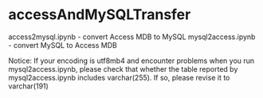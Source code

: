 # accessAndMySQLTransfer
access2mysql.ipynb - convert Access MDB to MySQL
mysql2access.ipynb -  convert MySQL to Access MDB

Notice:
If your encoding is utf8mb4 and encounter problems when you run mysql2access.ipynb, please check that whether the table reported by mysql2access.ipynb includes varchar(255). If so, please revise it to varchar(191)
